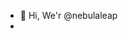 - 👋 Hi, We'r @nebulaleap
- 

<!---
nebulaleap/nebulaleap is a ✨ special ✨ repository because its `README.md` (this file) appears on your GitHub profile.
You can click the Preview link to take a look at your changes.
--->
